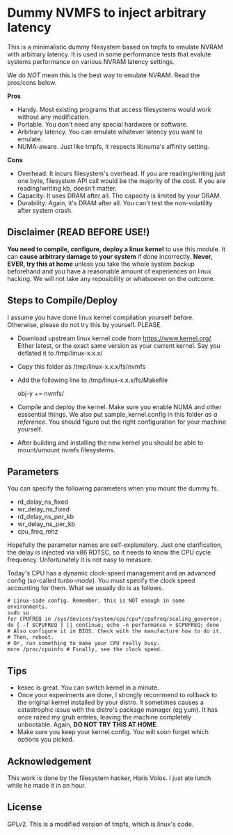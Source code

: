 Dummy NVMFS to inject arbitrary latency
=================================
This is a minimalistic dummy filesystem based on tmpfs to emulate NVRAM with arbitrary latency.
It is used in some performance tests that evalute systems performance on various NVRAM latency
settings.

We do *NOT* mean this is the best way to emulate NVRAM. Read the pros/cons below.

**Pros**

* Handy. Most existing programs that access filesystems would work without any modification.
* Portable. You don't need any special hardware or software.
* Arbitrary latency. You can emulate whatever latency you want to emulate.
* NUMA-aware. Just like tmpfs, it respects libnuma's affinity setting.

**Cons**

* Overhead: It incurs filesystem's overhead. If you are reading/writing just one byte, filesystem
API call would be the majority of the cost. If you are reading/writing kb, doesn't matter.
* Capacity: It uses DRAM after all. The capacity is limited by your DRAM.
* Durability: Again, it's DRAM after all. You can't test the non-volatility after system crash.


Disclaimer (READ BEFORE USE!)
-------
**You need to compile, configure, deploy a linux kernel** to use this module.
It can **cause arbitrary damage to your system** if done incorrectly.
**Never, EVER, try this at home** unless you take the whole system backup beforehand and
you have a reasonable amount of experiences on linux hacking.
We will not take any reposibility or whatsoever on the outcome.


Steps to Compile/Deploy
-------
I assume you have done linux kernel compilation yourself before.
Otherwise, please do not try this by yourself. PLEASE.

* Download upstream linux kernel code from https://www.kernel.org/.
Either latest, or the exact same version as your current kernel.
Say you deflated it to /tmp/linux-x.x.x/
* Copy this folder as /tmp/linux-x.x.x/fs/nvmfs
* Add the following line to /tmp/linux-x.x.x/fs/Makefile

    obj-y += nvmfs/

* Compile and deploy the kernel. Make sure you enable NUMA and
other esssential things. We also put sample_kernel.config in this folder
*as a reference*. You should figure out the right configuration
for your machine yourself.
* After building and installing the new kernel you should be able to
mount/umount nvmfs filesystems.

Parameters
-------
You can specify the following parameters when you mount the dummy fs.

* rd_delay_ns_fixed
* wr_delay_ns_fixed
* rd_delay_ns_per_kb
* wr_delay_ns_per_kb
* cpu_freq_mhz

Hopefully the parameter names are self-explanatory.
Just one clarification, the delay is injected via x86 RDTSC, so it needs to know
the CPU cycle frequency. Unfortunately it is not easy to measure.

Today's CPU has a dynamic clock-speed management and
an advanced config (so-called *turbo-mode*).
You must specify the clock speed accounting for them.
What we usually do is as follows.

    # Linux-side config. Remember, this is NOT enough in some environments.
    sudo su
    for CPUFREQ in /sys/devices/system/cpu/cpu*/cpufreq/scaling_governor; do [ -f $CPUFREQ ] || continue; echo -n performance > $CPUFREQ; done
    # Also configure it in BIOS. Check with the manufacture how to do it.
    # Then, reboot.
    # Or, run something to make your CPU really busy.
    more /proc/cpuinfo # Finally, see the clock speed.

Tips
-------
* kexec is great. You can switch kernel in a minute.
* Once your experiments are done, I strongly recommend to rollback to the original
kernel installed by your distro. It sometimes causes a catastrophic issue with
the distro's package manager (eg yum). It has once razed my grub entries, leaving the machine
completely unbootable. Again, **DO NOT TRY THIS AT HOME**.
* Make sure you keep your kernel.config. You will soon forget which options you picked.

Acknowledgement
-------
This work is done by the filesystem hacker, Haris Volos.
I just ate lunch while he made it in an hour.

License
-------
GPLv2. This is a modified version of tmpfs, which is linux's code.
